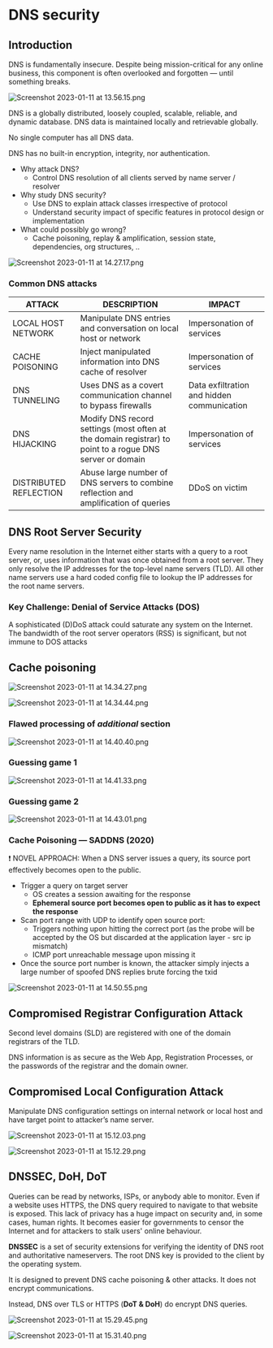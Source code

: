 # DNS security

## Introduction

DNS is fundamentally insecure. Despite being mission-critical for any online business, this component is often overlooked and forgotten — until something breaks. 

![Screenshot 2023-01-11 at 13.56.15.png](/assets/images/DNS/Screenshot_2023-01-11_at_13.56.15.png)

DNS is a globally distributed, loosely coupled, scalable, reliable, and dynamic database. DNS data is maintained locally and retrievable globally.

No single computer has all DNS data.

DNS has no built-in encryption, integrity, nor authentication.

- Why attack DNS?
    - Control DNS resolution of all clients served by name server / resolver
- Why study DNS security?
    - Use DNS to explain attack classes irrespective of protocol
    - Understand security impact of specific features in protocol design or implementation
- What could possibly go wrong?
    - Cache poisoning, replay & amplification, session state, dependencies, org structures, ..

![Screenshot 2023-01-11 at 14.27.17.png](/assets/images/DNS/Screenshot_2023-01-11_at_14.27.17.png)

### Common DNS attacks

| ATTACK | DESCRIPTION | IMPACT |
| --- | --- | --- |
| LOCAL HOST NETWORK | Manipulate DNS entries and conversation on local host or network | Impersonation of services |
| CACHE POISONING | Inject manipulated information into DNS cache of resolver | Impersonation of services |
| DNS TUNNELING | Uses DNS as a covert communication channel to bypass firewalls | Data exfiltration and hidden communication |
| DNS HIJACKING | Modify DNS record settings (most often at the domain registrar) to point to a rogue DNS server or domain | Impersonation of services |
| DISTRIBUTED REFLECTION | Abuse large number of DNS servers to combine reflection and amplification of queries | DDoS on victim |

## DNS Root Server Security

Every name resolution in the Internet either starts with a query to a root server, or, uses information that was once obtained from a root server. They only resolve the IP addresses for the top-level name
servers (TLD). All other name servers use a hard coded config file to lookup the IP addresses for the root name servers.

### **Key Challenge: Denial of Service Attacks (DOS)**

A sophisticated (D)DoS attack could saturate any system on the Internet.
The bandwidth of the root server operators (RSS) is significant, but not immune to DOS attacks

## Cache poisoning

![Screenshot 2023-01-11 at 14.34.27.png](/assets/images/DNS/Screenshot_2023-01-11_at_14.34.27.png)

![Screenshot 2023-01-11 at 14.34.44.png](/assets/images/DNS/Screenshot_2023-01-11_at_14.34.44.png)

### Flawed processing of *****************additional***************** section

![Screenshot 2023-01-11 at 14.40.40.png](/assets/images/DNS/Screenshot_2023-01-11_at_14.40.40.png)

### Guessing game 1

![Screenshot 2023-01-11 at 14.41.33.png](/assets/images/DNS/Screenshot_2023-01-11_at_14.41.33.png)

### Guessing game 2

![Screenshot 2023-01-11 at 14.43.01.png](/assets/images/DNS/Screenshot_2023-01-11_at_14.43.01.png)

### Cache Poisoning — SADDNS (2020)

<aside>
❗ NOVEL APPROACH: When a DNS server issues a query, its source port effectively becomes open to the public.

</aside>

- Trigger a query on target server
    - OS creates a session awaiting for the response
    - **Ephemeral source port becomes open to public as it has to expect the response**
- Scan port range with UDP to identify open source port:
    - Triggers nothing upon hitting the correct port (as the probe will be accepted by the OS but discarded at the application layer - src ip mismatch)
    - ICMP port unreachable message upon missing it
- Once the source port number is known, the attacker simply injects a large number of spoofed DNS replies brute forcing the txid

![Screenshot 2023-01-11 at 14.50.55.png](/assets/images/DNS/Screenshot_2023-01-11_at_14.50.55.png)

## Compromised Registrar Configuration Attack

Second level domains (SLD) are registered with one of the domain registrars of the TLD.

DNS information is as secure as the Web App, Registration Processes, or the passwords of the registrar and the domain owner.

## Compromised Local Configuration Attack

Manipulate DNS configuration settings on internal network or local host and have target point to attacker’s name server.

![Screenshot 2023-01-11 at 15.12.03.png](/assets/images/DNS/Screenshot_2023-01-11_at_15.12.03.png)

![Screenshot 2023-01-11 at 15.12.29.png](/assets/images/DNS/Screenshot_2023-01-11_at_15.12.29.png)

## DNSSEC, DoH, DoT

Queries can be read by networks, ISPs, or anybody able to monitor. Even if a website uses HTTPS, the DNS query required to navigate to that website is exposed.
This lack of privacy has a huge impact on security and, in some cases, human rights. It becomes easier for governments to censor the Internet and for attackers to stalk users' online behaviour.

**DNSSEC** is a set of security extensions for verifying the identity of DNS root and authoritative nameservers. The root DNS key is provided to the client by the operating system.

It is designed to prevent DNS cache poisoning & other attacks. It does not encrypt communications.

Instead, DNS over TLS or HTTPS (**DoT & DoH**) do encrypt DNS queries.

![Screenshot 2023-01-11 at 15.29.45.png](/assets/images/DNS/Screenshot_2023-01-11_at_15.29.45.png)

![Screenshot 2023-01-11 at 15.31.40.png](/assets/images/DNS/Screenshot_2023-01-11_at_15.31.40.png)